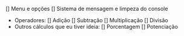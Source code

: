 [] Menu e opções
[] Sistema de mensagem e limpeza do console
- Operadores:
    [] Adição
    [] Subtração
    [] Multiplicação
    [] Divisão
- Outros cálculos que eu tiver ideia:
    [] Porcentagem
    [] Potenciação